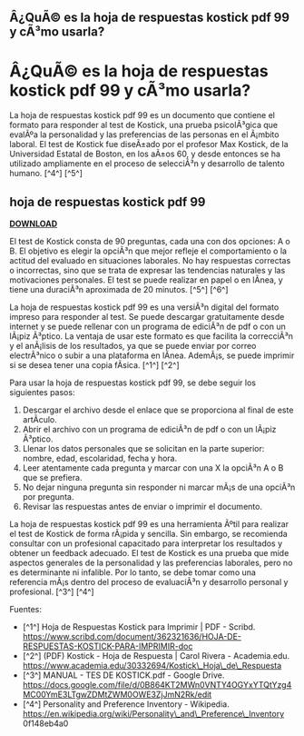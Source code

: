 ## Â¿QuÃ© es la hoja de respuestas kostick pdf 99 y cÃ³mo usarla?

  
# Â¿QuÃ© es la hoja de respuestas kostick pdf 99 y cÃ³mo usarla?
 
La hoja de respuestas kostick pdf 99 es un documento que contiene el formato para responder al test de Kostick, una prueba psicolÃ³gica que evalÃºa la personalidad y las preferencias de las personas en el Ã¡mbito laboral. El test de Kostick fue diseÃ±ado por el profesor Max Kostick, de la Universidad Estatal de Boston, en los aÃ±os 60, y desde entonces se ha utilizado ampliamente en el proceso de selecciÃ³n y desarrollo de talento humano. [^4^] [^5^]
 
## hoja de respuestas kostick pdf 99


[**DOWNLOAD**](https://www.google.com/url?q=https%3A%2F%2Furlgoal.com%2F2tKwqU&sa=D&sntz=1&usg=AOvVaw27iEQ1j1Q_n8_WXFh2_c3N)

 
El test de Kostick consta de 90 preguntas, cada una con dos opciones: A o B. El objetivo es elegir la opciÃ³n que mejor refleje el comportamiento o la actitud del evaluado en situaciones laborales. No hay respuestas correctas o incorrectas, sino que se trata de expresar las tendencias naturales y las motivaciones personales. El test se puede realizar en papel o en lÃ­nea, y tiene una duraciÃ³n aproximada de 20 minutos. [^5^] [^6^]
 
La hoja de respuestas kostick pdf 99 es una versiÃ³n digital del formato impreso para responder al test. Se puede descargar gratuitamente desde internet y se puede rellenar con un programa de ediciÃ³n de pdf o con un lÃ¡piz Ã³ptico. La ventaja de usar este formato es que facilita la correcciÃ³n y el anÃ¡lisis de los resultados, ya que se puede enviar por correo electrÃ³nico o subir a una plataforma en lÃ­nea. AdemÃ¡s, se puede imprimir si se desea tener una copia fÃ­sica. [^1^] [^2^]
 
Para usar la hoja de respuestas kostick pdf 99, se debe seguir los siguientes pasos:
 
1. Descargar el archivo desde el enlace que se proporciona al final de este artÃ­culo.
2. Abrir el archivo con un programa de ediciÃ³n de pdf o con un lÃ¡piz Ã³ptico.
3. Llenar los datos personales que se solicitan en la parte superior: nombre, edad, escolaridad, fecha y hora.
4. Leer atentamente cada pregunta y marcar con una X la opciÃ³n A o B que se prefiera.
5. No dejar ninguna pregunta sin responder ni marcar mÃ¡s de una opciÃ³n por pregunta.
6. Revisar las respuestas antes de enviar o imprimir el documento.

La hoja de respuestas kostick pdf 99 es una herramienta Ãºtil para realizar el test de Kostick de forma rÃ¡pida y sencilla. Sin embargo, se recomienda consultar con un profesional capacitado para interpretar los resultados y obtener un feedback adecuado. El test de Kostick es una prueba que mide aspectos generales de la personalidad y las preferencias laborales, pero no es determinante ni infalible. Por lo tanto, se debe tomar como una referencia mÃ¡s dentro del proceso de evaluaciÃ³n y desarrollo personal y profesional. [^3^] [^4^]
  
Fuentes:

- [^1^] Hoja de Respuestas Kostick para Imprimir | PDF - Scribd. https://www.scribd.com/document/362321636/HOJA-DE-RESPUESTAS-KOSTICK-PARA-IMPRIMIR-doc
- [^2^] (PDF) Kostick - Hoja de Respuesta | Carol Rivera - Academia.edu. https://www.academia.edu/30332694/Kostick\_Hoja\_de\_Respuesta
- [^3^] MANUAL - TES DE KOSTICK.pdf - Google Drive. https://docs.google.com/file/d/0B864KT2MWn0VNTY4OGYxYTQtYzg4MC00YmE3LTgwZDMtZWM0OWE3ZjJmN2Rk/edit
- [^4^] Personality and Preference Inventory - Wikipedia. https://en.wikipedia.org/wiki/Personality\_and\_Preference\_Inventory 0f148eb4a0

